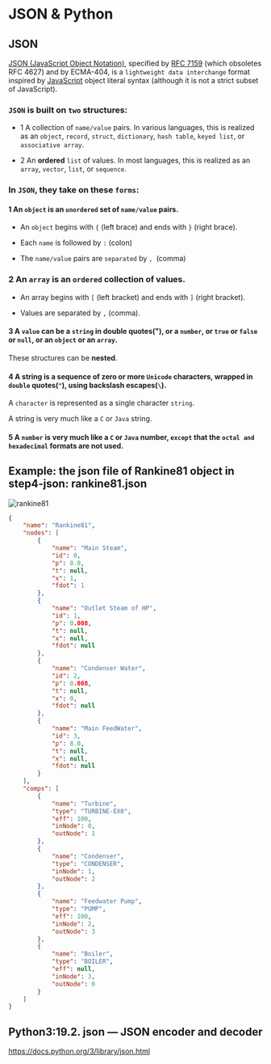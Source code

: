 # JSON & Python

## JSON

[JSON (JavaScript Object Notation)](http://json.org/), specified by [RFC 7159]() (which obsoletes RFC 4627) and by ECMA-404, is a `lightweight data interchange` format inspired by [JavaScript](https://en.wikipedia.org/wiki/JavaScript) object literal syntax (although it is not a strict subset of JavaScript).

### `JSON` is built on `two` structures:

* 1 A collection of `name/value` pairs. In various languages, this is realized as an `object`, `record`, `struct`, `dictionary`, `hash table`, `keyed list`, or `associative array`.


* 2 An **ordered** `list` of values. In most languages, this is realized as an `array`, `vector`, `list`, or `sequence`.

###  In `JSON`, they take on these `forms`:

#### 1 An `object` is an `unordered` set of `name/value` pairs.

* An `object` begins with `{` (left brace) and ends with `}` (right brace).

* Each `name` is followed by `:` (colon) 

* The `name/value` pairs are `separated` by `, `(comma)

### 2 An `array` is an `ordered` collection of **values**. 

* An array begins with `[` (left bracket) and ends with `]` (right bracket).

* Values are separated by `,` (comma).

#### 3 A `value` can be a `string` in double quotes("), or a `number`, or `true` or `false` or `null`, or an `object` or an `array`. 

These structures can be **nested**.

#### 4 A **string** is a sequence of zero or more `Unicode` characters, wrapped in `double` quotes(`"`), using backslash escapes(`\`). 

A `character` is represented as a single character `string`. 

A string is very much like a `C` or `Java` string.

#### 5 A `number` is very much like a `C` or `Java` number, `except` that the `octal and hexadecimal` formats are not used.

## Example: the json file of Rankine81 object in step4-json: **rankine81.json** 

![rankine81](./step4/img/rankine81.jpg)


```json
{
    "name": "Rankine81",
    "nodes": [
        {
            "name": "Main Steam",
            "id": 0,
            "p": 8.0,
            "t": null,
            "x": 1,
            "fdot": 1
        },
        {
            "name": "Outlet Steam of HP",
            "id": 1,
            "p": 0.008,
            "t": null,
            "x": null,
            "fdot": null
        },
        {
            "name": "Condenser Water",
            "id": 2,
            "p": 0.008,
            "t": null,
            "x": 0,
            "fdot": null
        },
        {
            "name": "Main FeedWater",
            "id": 3,
            "p": 8.0,
            "t": null,
            "x": null,
            "fdot": null
        }
    ],
    "comps": [
        {
            "name": "Turbine",
            "type": "TURBINE-EX0",
            "eff": 100,
            "inNode": 0,
            "outNode": 1
        },
        {
            "name": "Condenser",
            "type": "CONDENSER",
            "inNode": 1,
            "outNode": 2
        },
        {
            "name": "Feedwater Pump",
            "type": "PUMP",
            "eff": 100,
            "inNode": 2,
            "outNode": 3
        },
        {
            "name": "Boiler",
            "type": "BOILER",
            "eff": null,
            "inNode": 3,
            "outNode": 0
        }
    ]
}
```

## Python3:19.2. json — JSON encoder and decoder

https://docs.python.org/3/library/json.html
